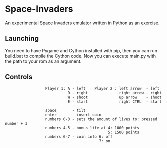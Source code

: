 # Space-Invaders
An experimental Space Invaders emulator written in Python as an exercise.
## Launching
You need to have Pygame and Cython installed with pip, then you can run build.bat to compile the Cython code. Now you can execute main.py with the path to your rom as an argument.
## Controls
                      Player 1: A - left    Player 2 : left arrow  - left
                                D - right              right arrow - right
                                W - shoot              up arrow    - shoot
                                E - start              right CTRL  - start

                      space       - tilt
                      enter       - insert coin
                      numbers 0-3 - sets the amount of lives to: pressed number + 3
                      numbers 4-5 - bonus life at 4: 1000 points
                                                  5: 1500 points
                      numbers 6-7 - coin info 6: off
                                              7: on
